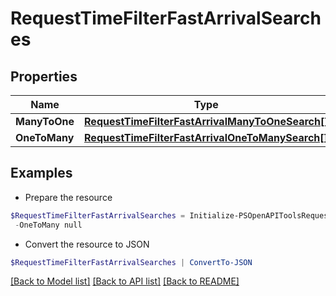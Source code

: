# RequestTimeFilterFastArrivalSearches
## Properties

Name | Type | Description | Notes
------------ | ------------- | ------------- | -------------
**ManyToOne** | [**RequestTimeFilterFastArrivalManyToOneSearch[]**](RequestTimeFilterFastArrivalManyToOneSearch.md) |  | [optional] 
**OneToMany** | [**RequestTimeFilterFastArrivalOneToManySearch[]**](RequestTimeFilterFastArrivalOneToManySearch.md) |  | [optional] 

## Examples

- Prepare the resource
```powershell
$RequestTimeFilterFastArrivalSearches = Initialize-PSOpenAPIToolsRequestTimeFilterFastArrivalSearches  -ManyToOne null `
 -OneToMany null
```

- Convert the resource to JSON
```powershell
$RequestTimeFilterFastArrivalSearches | ConvertTo-JSON
```

[[Back to Model list]](../README.md#documentation-for-models) [[Back to API list]](../README.md#documentation-for-api-endpoints) [[Back to README]](../README.md)

